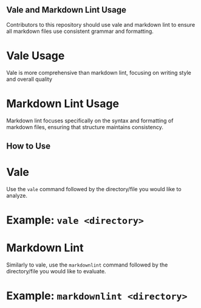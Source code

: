 ## Vale and Markdown Lint Usage

Contributors to this repository should use vale and markdown lint to ensure all markdown files use consistent grammar and formatting. 

# Vale Usage

Vale is more comprehensive than markdown lint, focusing on writing style and overall quality

# Markdown Lint Usage

Markdown lint focuses specifically on the syntax and formatting of markdown files, ensuring that structure maintains consistency. 

## How to Use

# Vale

Use the `vale` command followed by the directory/file you would like to analyze.

# Example: `vale <directory>`

# Markdown Lint

Similarly to vale, use the `markdownlint` command followed by the directory/file you would like to evaluate.
 
# Example: `markdownlint <directory>`